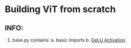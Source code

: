 # Building ViT from scratch

## INFO:

1. base.py contains:
    a. basic imports
    b. [GeLU Activation](https://arxiv.org/abs/1606.08415)
    